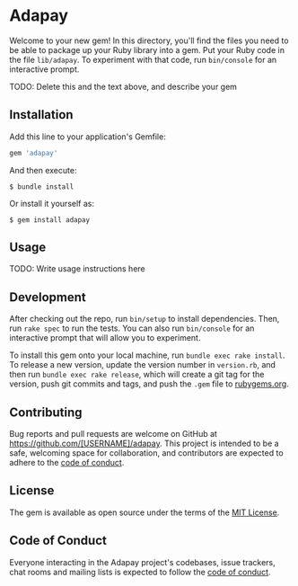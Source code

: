 # Adapay

Welcome to your new gem! In this directory, you'll find the files you need to be able to package up your Ruby library into a gem. Put your Ruby code in the file `lib/adapay`. To experiment with that code, run `bin/console` for an interactive prompt.

TODO: Delete this and the text above, and describe your gem

## Installation

Add this line to your application's Gemfile:

```ruby
gem 'adapay'
```

And then execute:

    $ bundle install

Or install it yourself as:

    $ gem install adapay

## Usage

TODO: Write usage instructions here

## Development

After checking out the repo, run `bin/setup` to install dependencies. Then, run `rake spec` to run the tests. You can also run `bin/console` for an interactive prompt that will allow you to experiment.

To install this gem onto your local machine, run `bundle exec rake install`. To release a new version, update the version number in `version.rb`, and then run `bundle exec rake release`, which will create a git tag for the version, push git commits and tags, and push the `.gem` file to [rubygems.org](https://rubygems.org).

## Contributing

Bug reports and pull requests are welcome on GitHub at https://github.com/[USERNAME]/adapay. This project is intended to be a safe, welcoming space for collaboration, and contributors are expected to adhere to the [code of conduct](https://github.com/[USERNAME]/adapay/blob/master/CODE_OF_CONDUCT.md).


## License

The gem is available as open source under the terms of the [MIT License](https://opensource.org/licenses/MIT).

## Code of Conduct

Everyone interacting in the Adapay project's codebases, issue trackers, chat rooms and mailing lists is expected to follow the [code of conduct](https://github.com/[USERNAME]/adapay/blob/master/CODE_OF_CONDUCT.md).
